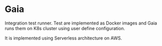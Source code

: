 # Gaia

Integration test runner. 
Test are implemented as Docker images and Gaia runs them on K8s cluster using
user define configuration.


It is implemented using Serverless architecture on AWS.
